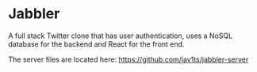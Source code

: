 # Jabbler
A full stack Twitter clone that has user authentication, uses a NoSQL database for the backend and React for the front end.

The server files are located here: https://github.com/jav1ts/jabbler-server
